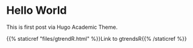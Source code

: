 # Hello World
This is first post via Hugo Academic Theme.

{{% staticref "files/gtrendR.html" %}}Link to gtrendsR{{% /staticref %}}